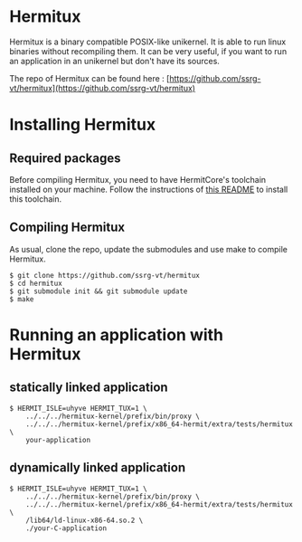 # Hermitux

Hermitux is a binary compatible POSIX-like unikernel. It is able to run linux binaries without recompiling them.
It can be very useful, if you want to run an application in an unikernel but don't have its sources.

The repo of Hermitux can be found here : [https://github.com/ssrg-vt/hermitux](https://github.com/ssrg-vt/hermitux)

# Installing Hermitux

## Required packages

Before compiling Hermitux, you need to have HermitCore's toolchain installed on your machine. Follow the instructions of [this README](https://github.com/p-jacquot/unikernel-tools/blob/main/unikernels/hermitcore/README.md) to install this toolchain.

## Compiling Hermitux

As usual, clone the repo, update the submodules and use make to compile Hermitux.

```
$ git clone https://github.com/ssrg-vt/hermitux
$ cd hermitux
$ git submodule init && git submodule update
$ make
```


# Running an application with Hermitux

## statically linked application

```
$ HERMIT_ISLE=uhyve HERMIT_TUX=1 \
    ../../../hermitux-kernel/prefix/bin/proxy \
    ../../../hermitux-kernel/prefix/x86_64-hermit/extra/tests/hermitux \
    your-application
```

## dynamically linked application

```
$ HERMIT_ISLE=uhyve HERMIT_TUX=1 \
    ../../../hermitux-kernel/prefix/bin/proxy \
    ../../../hermitux-kernel/prefix/x86_64-hermit/extra/tests/hermitux \
    /lib64/ld-linux-x86-64.so.2 \
    ./your-C-application
```


